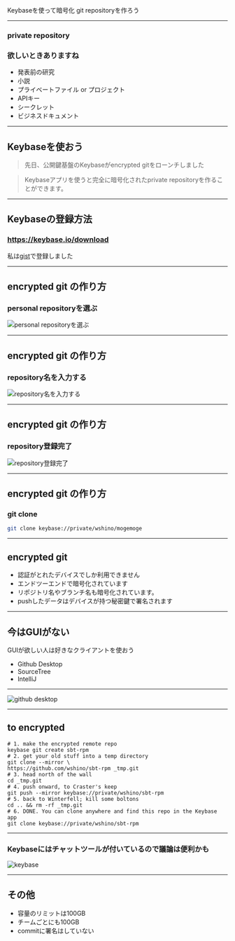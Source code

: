 
Keybaseを使って暗号化 git repositoryを作ろう

---

### private repository
### 欲しいときありますね

- 発表前の研究
- 小説
- プライベートファイル or プロジェクト
- APIキー
- シークレット
- ビジネスドキュメント

---

## Keybaseを使おう

> 先日、公開鍵基盤のKeybaseがencrypted gitをローンチしました


> Keybaseアプリを使うと完全に暗号化されたprivate repositoryを作ることができます。

---

## Keybaseの登録方法

### https://keybase.io/download

私は[gist](https://gist.github.com/wshino/2044b1ac283be26d908f19c8c9447ec5)で登録しました

---

## encrypted git の作り方

### personal repositoryを選ぶ

![personal repositoryを選ぶ](personal-repo.png)<!-- .element height="60%" width="60%" -->

---

## encrypted git の作り方

### repository名を入力する

![repository名を入力する](create-new-repo.png)<!-- .element height="60%" width="60%" -->

---

## encrypted git の作り方

### repository登録完了

![repository登録完了](repo-has-been-created.png)<!-- .element height="60%" width="60%" -->

---

## encrypted git の作り方

### git clone

```bash
git clone keybase://private/wshino/mogemoge
```

---

## encrypted git

- 認証がとれたデバイスでしか利用できません
- エンドツーエンドで暗号化されています
- リポジトリ名やブランチ名も暗号化されています。
- pushしたデータはデバイスが持つ秘密鍵で署名されます

---

## 今はGUIがない

GUIが欲しい人は好きなクライアントを使おう

- Github Desktop
- SourceTree
- IntelliJ

---

![github desktop](githubdesktop.png)<!-- .element height="70%" width="70%" -->

---

## to encrypted


```
# 1. make the encrypted remote repo
keybase git create sbt-rpm
# 2. get your old stuff into a temp directory
git clone --mirror \ 
https://github.com/wshino/sbt-rpm _tmp.git
# 3. head north of the wall
cd _tmp.git
# 4. push onward, to Craster's keep
git push --mirror keybase://private/wshino/sbt-rpm
# 5. back to Winterfell; kill some boltons
cd .. && rm -rf _tmp.git
# 6. DONE. You can clone anywhere and find this repo in the Keybase app
git clone keybase://private/wshino/sbt-rpm
```

---

###  Keybaseにはチャットツールが付いているので議論は便利かも

![keybase](teams-splash-announcement.png)<!-- .element height="70%" width="70%" -->

---

## その他

- 容量のリミットは100GB
- チームごとにも100GB
- commitに署名はしていない